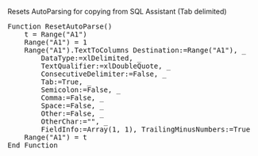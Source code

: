 Resets AutoParsing for copying from SQL Assistant (Tab delimited)

<pre>
Function ResetAutoParse()
    t = Range("A1")
    Range("A1") = 1
    Range("A1").TextToColumns Destination:=Range("A1"), _
        DataType:=xlDelimited, _
        TextQualifier:=xlDoubleQuote, _
        ConsecutiveDelimiter:=False, _
        Tab:=True, _
        Semicolon:=False, _
        Comma:=False, _
        Space:=False, _
        Other:=False, _
        OtherChar:="", _
        FieldInfo:=Array(1, 1), TrailingMinusNumbers:=True
    Range("A1") = t
End Function
</pre>
